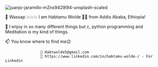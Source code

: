 ![juanjo-jaramillo-mZnx9429i94-unsplash-scaled](https://user-images.githubusercontent.com/39864976/202446966-534b4c3f-1bf4-42c4-b2d9-abceeb05a439.jpg)

👋 Wassap 💥💥💥 I am Habtamu Wolde 🧑‍💻 from Addis Ababa, Ethiopia!

👀 I enjoy in so many different things but c, python programming and Meditation is my kind of things.

📫 You know where to find me😉 

                    📧 Habtwolde5@gmail.com
                    💼 https://www.linkedin.com/in/habtamu-wolde-/ - For Linkedin

